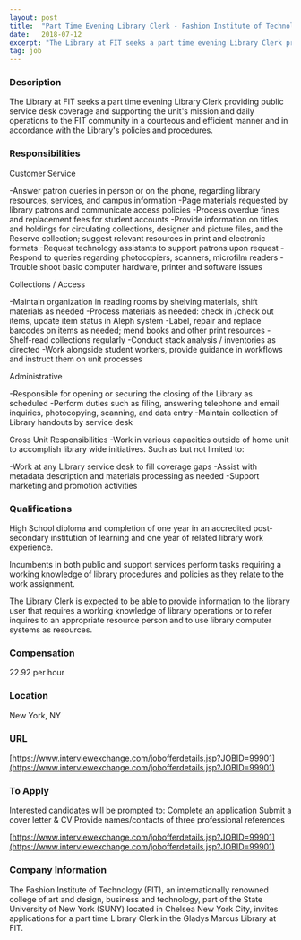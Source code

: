 ```yaml
---
layout: post
title:  "Part Time Evening Library Clerk - Fashion Institute of Technology"
date:   2018-07-12
excerpt: "The Library at FIT seeks a part time evening Library Clerk providing public service desk coverage and supporting the unit's mission and daily operations to the FIT community in a courteous and efficient manner and in accordance with the Library's policies and procedures."
tag: job
---
```


### Description   

The Library at FIT seeks a part time evening Library Clerk providing public service desk coverage and supporting the unit's mission and daily operations to the FIT community in a courteous and efficient manner and in accordance with the Library's policies and procedures.


### Responsibilities   

Customer Service

-Answer patron queries in person or on the phone, regarding library resources, services, and campus information
-Page materials requested by library patrons and communicate access policies
-Process overdue fines and replacement fees for student accounts
-Provide information on titles and holdings for circulating collections, designer and picture files, and the Reserve collection; suggest relevant resources in print and electronic formats
-Request technology assistants to support patrons upon request
-Respond to queries regarding photocopiers, scanners, microfilm readers
-Trouble shoot basic computer hardware, printer and software issues

Collections / Access

-Maintain organization in reading rooms by shelving materials, shift materials as needed
-Process materials as needed: check in /check out items, update item status in Aleph system
-Label, repair and replace barcodes on items as needed; mend books and other print resources
-Shelf-read collections regularly
-Conduct stack analysis / inventories as directed
-Work alongside student workers, provide guidance in workflows and instruct them on unit processes

Administrative

-Responsible for opening or securing the closing of the Library as scheduled
-Perform duties such as filing, answering telephone and email inquiries, photocopying, scanning, and data entry
-Maintain collection of Library handouts by service desk

Cross Unit Responsibilities
-Work in various capacities outside of home unit to accomplish library wide initiatives. Such as but not limited to:

-Work at any Library service desk to fill coverage gaps
-Assist with metadata description and materials processing as needed
-Support marketing and promotion activities


### Qualifications   

High School diploma and completion of one year in an accredited post-secondary institution of learning and one year of related library work experience.

Incumbents in both public and support services perform tasks requiring a working knowledge of library procedures and policies as they relate to the work assignment.

The Library Clerk is expected to be able to provide information to the library user that requires a working knowledge of library operations or to refer inquires to an appropriate resource person and to use library computer systems as resources.


### Compensation   

22.92 per hour


### Location   

New York, NY


### URL   

[https://www.interviewexchange.com/jobofferdetails.jsp?JOBID=99901](https://www.interviewexchange.com/jobofferdetails.jsp?JOBID=99901)

### To Apply   

Interested candidates will be prompted to:
Complete an application 
Submit a cover letter & CV
Provide names/contacts of three professional references

[https://www.interviewexchange.com/jobofferdetails.jsp?JOBID=99901](https://www.interviewexchange.com/jobofferdetails.jsp?JOBID=99901)


### Company Information   

The Fashion Institute of Technology (FIT), an internationally renowned college of art and design, business and technology, part of the State University of New York (SUNY) located in Chelsea New York City, invites applications for a part time Library Clerk in the Gladys Marcus Library at FIT.



